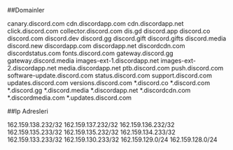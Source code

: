 ##Domainler

canary.discord.com
cdn.discordapp.com
cdn.discordapp.net
click.discord.com
collector.discord.com
dis.gd
discord.app
discord.co
discord.com
discord.dev
discord.gg
discord.gift
discord.gifts
discord.media
discord.new
discordapp.com
discordapp.net
discordcdn.com
discordstatus.com
fonts.discord.com
gateway.discord.gg
gateway.discord.media
images-ext-1.discordapp.net
images-ext-2.discordapp.net
media.discordapp.net
ptb.discord.com
push.discord.com
software-update.discord.com
status.discord.com
support.discord.com
updates.discord.com
versions.discord.com
*.discord.co
*.discord.com
*.discord.gg
*.discord.media
*.discordapp.net
*.discordcdn.com
*.discordmedia.com
*.updates.discord.com

##Ip Adresleri


162.159.138.232/32
162.159.137.232/32
162.159.136.232/32
162.159.135.233/32
162.159.135.232/32
162.159.134.233/32
162.159.133.233/32
162.159.130.233/32
162.159.129.0/24
162.159.128.0/24
